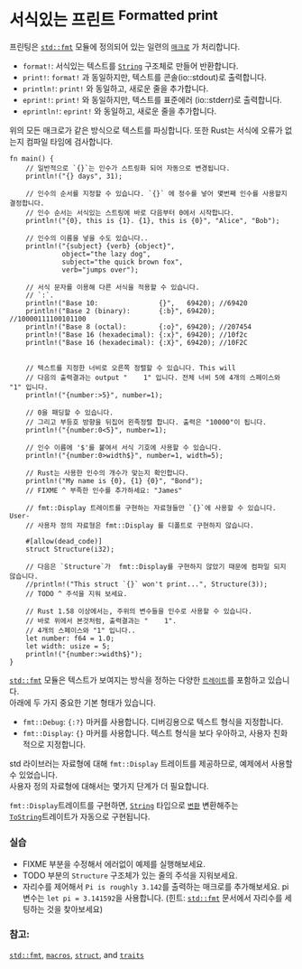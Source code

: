 # 서식있는 프린트 <sup>Formatted print</sup>

프린팅은 [`std::fmt`][fmt] 모듈에 정의되어 있는 일련의 [`매크로`][macros] 가 처리합니다.

* `format!`: 서식있는 텍스트를 [`String`][string] 구조체로 만들어 반환합니다.
* `print!`: `format!` 과 동일하지만, 텍스트를 콘솔(io::stdout)로 출력합니다. 
* `println!`: `print!` 와 동일하고, 새로운 줄을 추가합니다.
* `eprint!`: `print!` 와 동일하지만, 텍스트를 표준에러 (io::stderr)로 출력합니다.
* `eprintln!`: `eprint!` 와 동일하고, 새로운 줄을 추가합니다.

위의 모든 매크로가 같은 방식으로 텍스트를 파싱합니다. 또한 Rust는 서식에 오류가 없는지 컴파일 타임에 검사합니다.

```rust,editable,ignore,mdbook-runnable
fn main() {    
    // 일반적으로 `{}`는 인수가 스트링화 되어 자동으로 변경됩니다.
    println!("{} days", 31);

    // 인수의 순서를 지정할 수 있습니다. `{}` 에 정수를 넣어 몇번째 인수를 사용할지 결정합니다.
    // 인수 순서는 서식있는 스트링에 바로 다음부터 0에서 시작합니다.      
    println!("{0}, this is {1}. {1}, this is {0}", "Alice", "Bob");

    // 인수의 이름을 넣을 수도 있습니다..
    println!("{subject} {verb} {object}",
             object="the lazy dog",
             subject="the quick brown fox",
             verb="jumps over");

    // 서식 문자를 이용해 다른 서식을 적용할 수 있습니다.
    // `:`.
    println!("Base 10:               {}",   69420); //69420
    println!("Base 2 (binary):       {:b}", 69420); //10000111100101100
    println!("Base 8 (octal):        {:o}", 69420); //207454
    println!("Base 16 (hexadecimal): {:x}", 69420); //10f2c
    println!("Base 16 (hexadecimal): {:X}", 69420); //10F2C


    // 텍스트를 지정한 너비로 오른쪽 정렬할 수 있습니다. This will
    // 다음의 출력결과는 output "    1" 입니다. 전체 너비 5에 4개의 스페이스와 "1" 입니다.
    println!("{number:>5}", number=1);

    // 0을 패딩할 수 있습니다.
    // 그리고 부등호 방향을 뒤집어 왼족정렬 합니다. 출력은 "10000"이 됩니다.
    println!("{number:0<5}", number=1);

    // 인수 이름에 '$'를 붙여서 서식 기호에 사용할 수 있습니다.
    println!("{number:0>width$}", number=1, width=5);

    // Rust는 사용한 인수의 개수가 맞는지 확인합니다.
    println!("My name is {0}, {1} {0}", "Bond");
    // FIXME ^ 부족한 인수를 추가하세요: "James"

    // fmt::Display 트레이트를 구현하는 자료형들만 `{}`에 사용할 수 있습니다. User-
    // 사용자 정의 자료형은 fmt::Display 를 디폴트로 구현하지 않습니다.

    #[allow(dead_code)]
    struct Structure(i32);

    // 다음은 `Structure`가  fmt::Display를 구현하지 않았기 때문에 컴파일 되지 않습니다.    
    //println!("This struct `{}` won't print...", Structure(3));
    // TODO ^ 주석을 지워 보세요.

    // Rust 1.58 이상에서는, 주위의 변수들을 인수로 사용할 수 있습니다.
    // 바로 위에서 본것처럼, 출력결과는 "    1".
    // 4개의 스페이스와 "1" 입니다..
    let number: f64 = 1.0;
    let width: usize = 5;
    println!("{number:>width$}");
}
```
[`std::fmt`][fmt] 모듈은 텍스트가 보여지는 방식을 정하는 다양한 [`트레이트`][traits]를 포함하고 있습니다.   
아래에 두 가지 중요한 기본 형태가 있습니다.

* `fmt::Debug`: `{:?}` 마커를 사용합니다. 디버깅용으로 텍스트 형식을 지정합니다.
* `fmt::Display`: `{}` 마커를 사용합니다. 텍스트 형식을 보다 우아하고, 사용자 친화적으로 지정합니다.

std 라이브러는 자료형에 대해 `fmt::Display` 트레이트를 제공하므로, 예제에서 사용할 수 있었습니다.   
사용자 정의 자료형에 대해서는 몇가지 단계가 더 필요합니다.

`fmt::Display`트레이트를 구현하면, [`String`][string] 타입으로 [`변환`][convert] 변환해주는   
[`ToString`]트레이트가 자동으로 구현됩니다.

### 실습

 * FIXME 부분을 수정해서 에러없이 예제를 실행해보세요.   
 * TODO 부분의 `Structure` 구조체가 있는 줄의 주석을 지워보세요.
 * 자리수를 제어해서 `Pi is roughly 3.142`를 출력하는 매크로를 추가해보세요. 
   pi 변수는 `let pi = 3.141592`을 사용합니다. 
   (힌트: [`std::fmt`][fmt] 문서에서 자리수를 세팅하는 것을 찾아보세요)

### 참고:

[`std::fmt`][fmt], [`macros`][macros], [`struct`][structs],
and [`traits`][traits]

[fmt]: https://doc.rust-lang.org/std/fmt/
[macros]: ../macros.md
[string]: ../std/str.md
[structs]: ../custom_types/structs.md
[traits]: https://doc.rust-lang.org/std/fmt/#formatting-traits
[`ToString`]: https://doc.rust-lang.org/std/string/trait.ToString.html
[convert]: ../conversion/string.md
